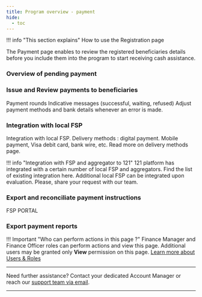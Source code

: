 ```yaml
---
title: Program overview - payment
hide:
  - toc
---
```


!!! info "This section explains"
    How to use the Registration page

The Payment page enables to review the registered beneficiaries details before you include them into the program to start receiving cash assistance.

### **Overview of pending payment**

### **Issue and Review payments to beneficiaries**

Payment rounds
Indicative messages (successful, waiting, refused)
Adjust payment methods and bank details whenever an error is made.

### **Integration with local FSP**

Integration with local FSP.
Delivery methods : digital payment. Mobile payment, Visa debit card, bank wire, etc. Read more on delivery methods page.

!!! info "Integration with FSP and aggregator to 121"
    121 platform has integrated with a certain number of local FSP and aggregators. Find the list of existing integration here.
    Additional local FSP can be integrated upon evaluation. Please, share your request with our team.

### **Export and reconciliate payment instructions**

FSP PORTAL

### **Export payment reports**


!!! Important "Who can perform actions in this page ?"
    Finance Manager and Finance Officer roles can perform actions and view this page. 
    Additional users may be granted only **View** permission on this page. [Learn more about Users & Roles](../users/users-roles-page.md)

___
Need further assistance? Contact your dedicated Account Manager or reach our [support team via email](mailto:support@121.global).
___

